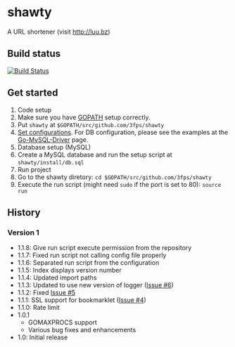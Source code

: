 # shawty
A URL shortener (visit http://luu.bz)

## Build status
[![Build Status](https://secure.travis-ci.org/3fps/shawty.png)](http://travis-ci.org/3fps/shawty)

## Get started
1. Code setup
  1. Make sure you have [GOPATH](http://golang.org/cmd/go/#GOPATH_environment_variable) setup correctly.
  2. Put `shawty` at `$GOPATH/src/github.com/3fps/shawty`
  3. [Set configurations](https://github.com/3fps/shawty/wiki/Configuration). For DB configuration, please see the examples at the [Go-MySQL-Driver](https://github.com/Go-SQL-Driver/MySQL#examples) page.
2. Database setup (MySQL)
  1. Create a MySQL database and run the setup script at `shawty/install/db.sql`
3. Run project
  1. Go to the shawty diretory: `cd $GOPATH/src/github.com/3fps/shawty`
  2. Execute the run script (might need `sudo` if the port is set to 80): `source run`

## History

### Version 1
* 1.1.8: Give run script execute permission from the repository
* 1.1.7: Fixed run script not calling config file properly
* 1.1.6: Separated run script from the configuration
* 1.1.5: Index displays version number
* 1.1.4: Updated import paths
* 1.1.3: Updated to use new version of logger ([Issue #6](https://github.com/3fps/shawty/issues/6))
* 1.1.2: Fixed [Issue #5](https://github.com/3fps/shawty/issues/5)
* 1.1.1: SSL support for bookmarklet ([Issue #4](https://github.com/3fps/shawty/issues/4))
* 1.1.0: Rate limit
* 1.0.1
  * GOMAXPROCS support
  * Various bug fixes and enhancements
* 1.0: Initial release
